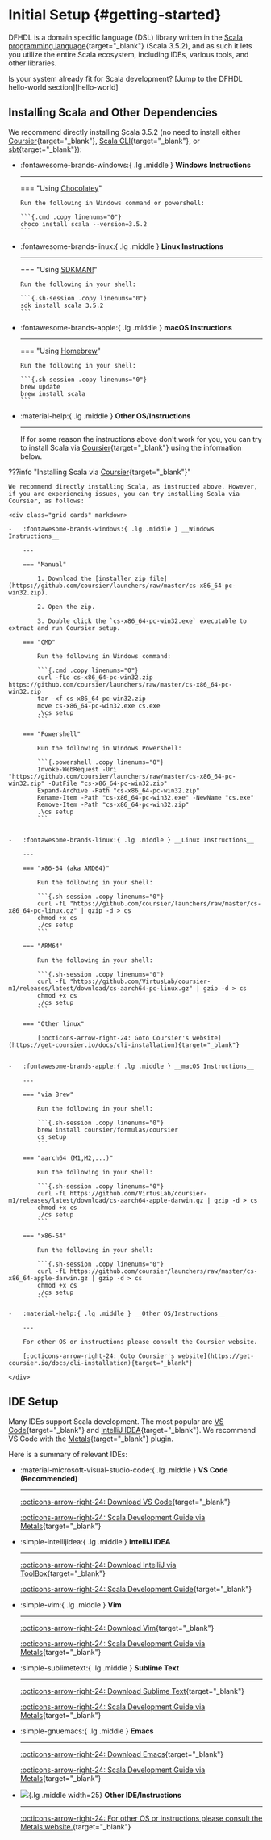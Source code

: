 # Initial Setup {#getting-started}

DFHDL is a domain specific language (DSL) library written in the [Scala programming language](https://www.scala-lang.org){target="_blank"} (Scala 3.5.2), and as such it lets you utilize the entire Scala ecosystem, including IDEs, various tools, and other libraries. 

Is your system already fit for Scala development? [Jump to the DFHDL hello-world section][hello-world]

## Installing Scala and Other Dependencies

We recommend directly installing Scala 3.5.2 (no need to install either [Coursier](https://get-coursier.io/){target="_blank"}, [Scala CLI](https://scala-cli.virtuslab.org/){target="_blank"}, or [sbt](https://www.scala-sbt.org/){target="_blank"}):

<div class="grid cards" markdown>

-   :fontawesome-brands-windows:{ .lg .middle } __Windows Instructions__

    ---

    === "Using [Chocolatey](https://community.chocolatey.org/)"

        Run the following in Windows command or powershell:

        ```{.cmd .copy linenums="0"}
        choco install scala --version=3.5.2 
        ```

-   :fontawesome-brands-linux:{ .lg .middle } __Linux Instructions__

    ---

    === "Using [SDKMAN!](https://sdkman.io/)"

        Run the following in your shell:

        ```{.sh-session .copy linenums="0"}
        sdk install scala 3.5.2 
        ```

-   :fontawesome-brands-apple:{ .lg .middle } __macOS Instructions__

    ---

    === "Using [Homebrew](https://brew.sh/)"

        Run the following in your shell:

        ```{.sh-session .copy linenums="0"}
        brew update
        brew install scala
        ```

-   :material-help:{ .lg .middle } __Other OS/Instructions__

    ---

    If for some reason the instructions above don't work for you, you can try to install Scala via [Coursier](https://get-coursier.io/){target="_blank"} using the information below.

</div>


???info "Installing Scala via [Coursier](https://get-coursier.io/){target="_blank"}"

    We recommend directly installing Scala, as instructed above. However, if you are experiencing issues, you can try installing Scala via Coursier, as follows:

    <div class="grid cards" markdown>

    -   :fontawesome-brands-windows:{ .lg .middle } __Windows Instructions__

        ---

        === "Manual"

            1. Download the [installer zip file](https://github.com/coursier/launchers/raw/master/cs-x86_64-pc-win32.zip).

            2. Open the zip.

            3. Double click the `cs-x86_64-pc-win32.exe` executable to extract and run Coursier setup.

        === "CMD"

            Run the following in Windows command:

            ```{.cmd .copy linenums="0"}
            curl -fLo cs-x86_64-pc-win32.zip https://github.com/coursier/launchers/raw/master/cs-x86_64-pc-win32.zip
            tar -xf cs-x86_64-pc-win32.zip
            move cs-x86_64-pc-win32.exe cs.exe
            .\cs setup
            ```

        === "Powershell"

            Run the following in Windows Powershell:

            ```{.powershell .copy linenums="0"}
            Invoke-WebRequest -Uri "https://github.com/coursier/launchers/raw/master/cs-x86_64-pc-win32.zip" -OutFile "cs-x86_64-pc-win32.zip"
            Expand-Archive -Path "cs-x86_64-pc-win32.zip"
            Rename-Item -Path "cs-x86_64-pc-win32.exe" -NewName "cs.exe"
            Remove-Item -Path "cs-x86_64-pc-win32.zip"
            .\cs setup
            ```


    -   :fontawesome-brands-linux:{ .lg .middle } __Linux Instructions__

        ---

        === "x86-64 (aka AMD64)"

            Run the following in your shell:

            ```{.sh-session .copy linenums="0"}
            curl -fL "https://github.com/coursier/launchers/raw/master/cs-x86_64-pc-linux.gz" | gzip -d > cs
            chmod +x cs
            ./cs setup
            ```

        === "ARM64"

            Run the following in your shell:

            ```{.sh-session .copy linenums="0"}
            curl -fL "https://github.com/VirtusLab/coursier-m1/releases/latest/download/cs-aarch64-pc-linux.gz" | gzip -d > cs
            chmod +x cs
            ./cs setup
            ```

        === "Other linux"

            [:octicons-arrow-right-24: Goto Coursier's website](https://get-coursier.io/docs/cli-installation){target="_blank"}


    -   :fontawesome-brands-apple:{ .lg .middle } __macOS Instructions__

        ---

        === "via Brew"

            Run the following in your shell:

            ```{.sh-session .copy linenums="0"}
            brew install coursier/formulas/coursier
            cs setup
            ```

        === "aarch64 (M1,M2,...)"

            Run the following in your shell:

            ```{.sh-session .copy linenums="0"}
            curl -fL https://github.com/VirtusLab/coursier-m1/releases/latest/download/cs-aarch64-apple-darwin.gz | gzip -d > cs
            chmod +x cs
            ./cs setup
            ```

        === "x86-64"

            Run the following in your shell:

            ```{.sh-session .copy linenums="0"}
            curl -fL https://github.com/coursier/launchers/raw/master/cs-x86_64-apple-darwin.gz | gzip -d > cs
            chmod +x cs
            ./cs setup
            ```

    -   :material-help:{ .lg .middle } __Other OS/Instructions__

        ---

        For other OS or instructions please consult the Coursier website.

        [:octicons-arrow-right-24: Goto Coursier's website](https://get-coursier.io/docs/cli-installation){target="_blank"}

    </div>


## IDE Setup

Many IDEs support Scala development. The most popular are [VS Code](https://code.visualstudio.com){target="_blank"} and [IntelliJ IDEA](https://www.jetbrains.com/idea){target="_blank"}. We recommend VS Code with the [Metals](https://scalameta.org/metals/){target="_blank"} plugin.

Here is a summary of relevant IDEs:

<div class="grid cards" markdown>

-   :material-microsoft-visual-studio-code:{ .lg .middle } __VS Code (Recommended)__

    ---

    [:octicons-arrow-right-24: Download VS Code](https://code.visualstudio.com/download){target="_blank"}

    [:octicons-arrow-right-24: Scala Development Guide via Metals](https://scalameta.org/metals/docs/editors/vscode#installation){target="_blank"}
    

-   :simple-intellijidea:{ .lg .middle } __IntelliJ IDEA__

    ---

    [:octicons-arrow-right-24: Download IntelliJ via ToolBox](https://www.jetbrains.com/toolbox-app){target="_blank"}

    [:octicons-arrow-right-24: Scala Development Guide](https://www.jetbrains.com/help/idea/get-started-with-scala.html){target="_blank"}

-   :simple-vim:{ .lg .middle } __Vim__

    ---

    [:octicons-arrow-right-24: Download Vim](https://www.vim.org/download.php){target="_blank"}

    [:octicons-arrow-right-24: Scala Development Guide via Metals](https://scalameta.org/metals/docs/editors/vim#nvim-metals){target="_blank"}

-   :simple-sublimetext:{ .lg .middle } __Sublime Text__

    ---

    [:octicons-arrow-right-24: Download Sublime Text](https://www.sublimetext.com/download){target="_blank"}

    [:octicons-arrow-right-24: Scala Development Guide via Metals](https://scalameta.org/metals/docs/editors/sublime#installing-the-plugins){target="_blank"}

-   :simple-gnuemacs:{ .lg .middle } __Emacs__

    ---

    [:octicons-arrow-right-24: Download Emacs](https://www.gnu.org/software/emacs/download.html){target="_blank"}

    [:octicons-arrow-right-24: Scala Development Guide via Metals](https://scalameta.org/metals/docs/editors/emacs#installation){target="_blank"}

-   ![](https://scalameta.org/metals/img/scalameta-logo.png){.lg .middle width=25} __Other IDE/Instructions__

    ---

    [:octicons-arrow-right-24: For other OS or instructions please consult the Metals website.](https://scalameta.org/metals/docs/){target="_blank"}

</div>

